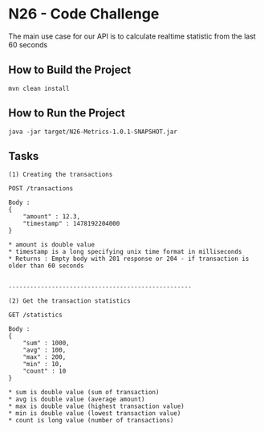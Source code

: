 # N26 - Code Challenge

The main use case for our API is to calculate realtime statistic from the last 60 seconds


## How to Build the Project
```
mvn clean install
```

## How to Run the Project

```
java -jar target/N26-Metrics-1.0.1-SNAPSHOT.jar
```

## Tasks

    (1) Creating the transactions

    POST /transactions
    
    Body :
    {
        "amount" : 12.3,
        "timestamp" : 1478192204000
    }
    
    * amount is double value
    * timestamp is a long specifying unix time format in milliseconds
    * Returns : Empty body with 201 response or 204 - if transaction is older than 60 seconds
    
    
    ---------------------------------------------------
    
    (2) Get the transaction statistics
    
    GET /statistics
    
    Body :
    {
        "sum" : 1000,
        "avg" : 100,
        "max" : 200,
        "min" : 10,
        "count" : 10
    }
    
    * sum is double value (sum of transaction)
    * avg is double value (average amount)
    * max is double value (highest transaction value)
    * min is double value (lowest transaction value)
    * count is long value (number of transactions)